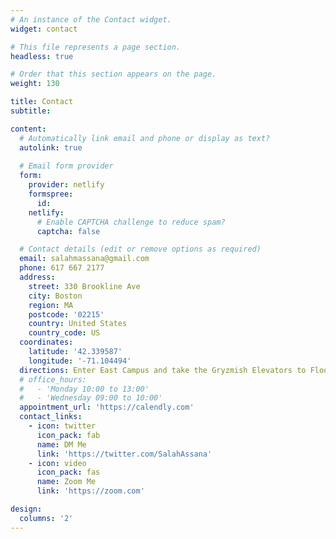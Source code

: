 ```yaml
---
# An instance of the Contact widget.
widget: contact

# This file represents a page section.
headless: true

# Order that this section appears on the page.
weight: 130

title: Contact
subtitle:

content:
  # Automatically link email and phone or display as text?
  autolink: true
  
  # Email form provider
  form:
    provider: netlify
    formspree:
      id:
    netlify:
      # Enable CAPTCHA challenge to reduce spam?
      captcha: false

  # Contact details (edit or remove options as required)
  email: salahmassana@gmail.com
  phone: 617 667 2177
  address:
    street: 330 Brookline Ave 
    city: Boston
    region: MA
    postcode: '02215'
    country: United States
    country_code: US
  coordinates:
    latitude: '42.339587'
    longitude: '-71.104494'
  directions: Enter East Campus and take the Gryzmish Elevators to Floor 4
  # office_hours:
  #   - 'Monday 10:00 to 13:00'
  #   - 'Wednesday 09:00 to 10:00'
  appointment_url: 'https://calendly.com'
  contact_links:
    - icon: twitter
      icon_pack: fab
      name: DM Me
      link: 'https://twitter.com/SalahAssana'
    - icon: video
      icon_pack: fas
      name: Zoom Me
      link: 'https://zoom.com'

design:
  columns: '2'
---
```

